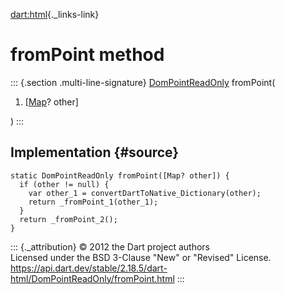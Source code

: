 [dart:html](../../dart-html/dart-html-library){._links-link}

fromPoint method
================

::: {.section .multi-line-signature}
[DomPointReadOnly](../dompointreadonly-class) fromPoint(

1.  \[[Map](../../dart-core/map-class)? other\]

)
:::

Implementation {#source}
--------------

``` {.language-dart data-language="dart"}
static DomPointReadOnly fromPoint([Map? other]) {
  if (other != null) {
    var other_1 = convertDartToNative_Dictionary(other);
    return _fromPoint_1(other_1);
  }
  return _fromPoint_2();
}
```

::: {._attribution}
© 2012 the Dart project authors\
Licensed under the BSD 3-Clause \"New\" or \"Revised\" License.\
<https://api.dart.dev/stable/2.18.5/dart-html/DomPointReadOnly/fromPoint.html>
:::
